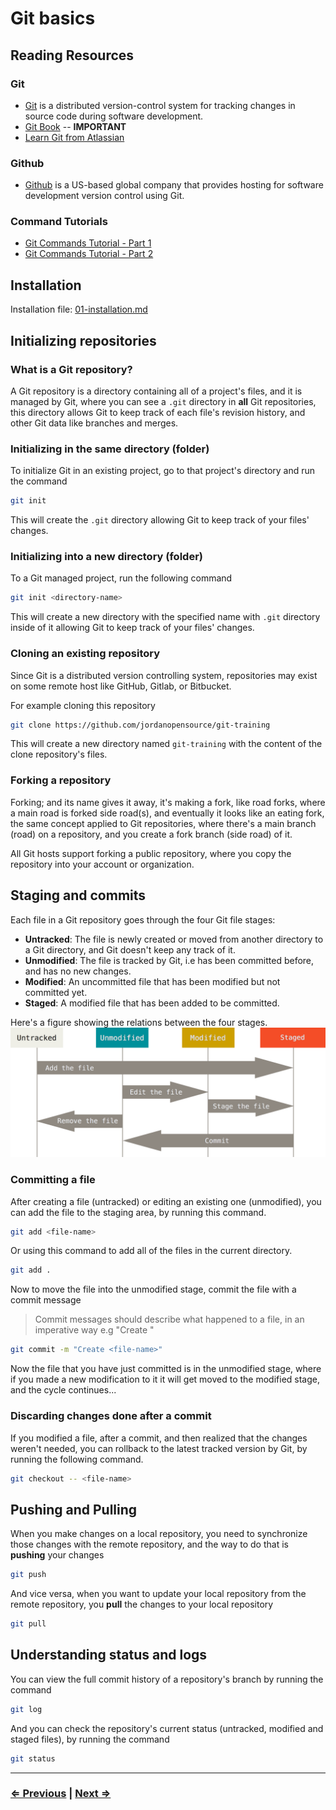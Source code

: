 # Git basics

## Reading Resources

### Git

* [Git](https://git-scm.com/) is a distributed version-control system for tracking changes in source code during software development.
* [Git Book](https://git-scm.com/book/en/v2) -- **IMPORTANT**
* [Learn Git from Atlassian](https://www.atlassian.com/git/tutorials/learn-git-with-bitbucket-cloud)

### Github

* [Github](https://github.com) is a US-based global company that provides hosting for software development version control using Git.

### Command Tutorials

* [Git Commands Tutorial - Part 1](https://kolosek.com/git-commands-tutorial-part1/)
* [Git Commands Tutorial - Part 2](https://kolosek.com/git-commands-tutorial-part2/)

## Installation

Installation file:  [01-installation.md](/material/01-installation.md)

## Initializing repositories

### What is a Git repository?

A Git repository is a directory containing all of a project's files, and it is managed by Git, where you can see a `.git` directory in **all** Git repositories, this directory allows Git to keep track of each file's revision history, and other Git data like branches and merges.

### Initializing in the same directory (folder)

To initialize Git in an existing project, go to that project's directory and run the command

```bash
git init
```

This will create the `.git` directory allowing Git to keep track of your files' changes.

### Initializing into a new directory (folder)

To a Git managed project, run the following command

```bash
git init <directory-name>
```

This will create a new directory with the specified name with `.git` directory inside of it allowing Git to keep track of your files' changes.

### Cloning an existing repository

Since Git is a distributed version controlling system, repositories may exist on some remote host like GitHub, Gitlab, or Bitbucket.

For example cloning this repository

```bash
git clone https://github.com/jordanopensource/git-training
```

This will create a new directory named `git-training` with the content of the clone repository's files.

### Forking a repository

Forking; and its name gives it away, it's making a fork, like road forks, where a main road is forked side road(s), and eventually it looks like an eating fork, the same concept applied to Git repositories, where there's a main branch (road) on a repository, and you create a fork branch (side road) of it.

All Git hosts support forking a public repository, where you copy the repository into your account or organization.

## Staging and commits

Each file in a Git repository goes through the four Git file stages:

* **Untracked**: The file is newly created or moved from another directory to a Git directory, and Git doesn't keep any track of it.
* **Unmodified**: The file is tracked by Git, i.e has been committed before, and has no new changes.
* **Modified**: An uncommitted file that has been modified but not committed yet.
* **Staged**: A modified file that has been added to be committed.

Here's a figure showing the relations between the four stages.
![git files stages](/resourses/git-files-stages.png)

### Committing a file

After creating a file (untracked) or editing an existing one (unmodified), you can add the file to the staging area, by running this command.

```bash
git add <file-name>
```

Or using this command to add all of the files in the current directory.

```bash
git add .
```

Now to move the file into the unmodified stage, commit the file with a commit message

> Commit messages should describe what happened to a file, in an imperative way
> e.g "Create <file-name>"

```bash
git commit -m "Create <file-name>"
```

Now the file that you have just committed is in the unmodified stage, where if you made a new modification to it it will get moved to the modified stage, and the cycle continues...

### Discarding changes done after a commit

If you modified a file, after a commit, and then realized that the changes weren't needed, you can rollback to the latest tracked version by Git, by running the following command.

```bash
git checkout -- <file-name>
```

## Pushing and Pulling

When you make changes on a local repository, you need to synchronize those changes with the remote repository, and the way to do that is **pushing** your changes

```bash
git push
```

And vice versa, when you want to update your local repository from the remote repository, you **pull** the changes to your local repository

```bash
git pull
```

## Understanding status and logs

You can view the full commit history of a repository's branch by running the command

```bash
git log
```

And you can check the repository's current status (untracked, modified and staged files), by running the command

```bash
git status
```

___

### [⇐ Previous](/material/01-installation.md) | [Next ⇒](/material/03-branching.md)
